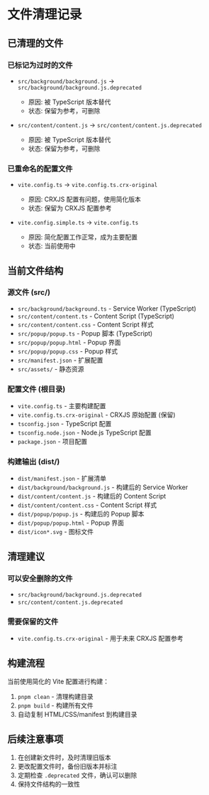 # 文件清理记录

## 已清理的文件

### 已标记为过时的文件

- `src/background/background.js` → `src/background/background.js.deprecated`
  - 原因: 被 TypeScript 版本替代
  - 状态: 保留为参考，可删除

- `src/content/content.js` → `src/content/content.js.deprecated`
  - 原因: 被 TypeScript 版本替代
  - 状态: 保留为参考，可删除

### 已重命名的配置文件

- `vite.config.ts` → `vite.config.ts.crx-original`
  - 原因: CRXJS 配置有问题，使用简化版本
  - 状态: 保留为 CRXJS 配置参考

- `vite.config.simple.ts` → `vite.config.ts`
  - 原因: 简化配置工作正常，成为主要配置
  - 状态: 当前使用中

## 当前文件结构

### 源文件 (src/)

- `src/background/background.ts` - Service Worker (TypeScript)
- `src/content/content.ts` - Content Script (TypeScript)
- `src/content/content.css` - Content Script 样式
- `src/popup/popup.ts` - Popup 脚本 (TypeScript)
- `src/popup/popup.html` - Popup 界面
- `src/popup/popup.css` - Popup 样式
- `src/manifest.json` - 扩展配置
- `src/assets/` - 静态资源

### 配置文件 (根目录)

- `vite.config.ts` - 主要构建配置
- `vite.config.ts.crx-original` - CRXJS 原始配置 (保留)
- `tsconfig.json` - TypeScript 配置
- `tsconfig.node.json` - Node.js TypeScript 配置
- `package.json` - 项目配置

### 构建输出 (dist/)

- `dist/manifest.json` - 扩展清单
- `dist/background/background.js` - 构建后的 Service Worker
- `dist/content/content.js` - 构建后的 Content Script
- `dist/content/content.css` - Content Script 样式
- `dist/popup/popup.js` - 构建后的 Popup 脚本
- `dist/popup/popup.html` - Popup 界面
- `dist/icon*.svg` - 图标文件

## 清理建议

### 可以安全删除的文件

- `src/background/background.js.deprecated`
- `src/content/content.js.deprecated`

### 需要保留的文件

- `vite.config.ts.crx-original` - 用于未来 CRXJS 配置参考

## 构建流程

当前使用简化的 Vite 配置进行构建：

1. `pnpm clean` - 清理构建目录
2. `pnpm build` - 构建所有文件
3. 自动复制 HTML/CSS/manifest 到构建目录

## 后续注意事项

1. 在创建新文件时，及时清理旧版本
2. 更改配置文件时，备份旧版本并标注
3. 定期检查 `.deprecated` 文件，确认可以删除
4. 保持文件结构的一致性
